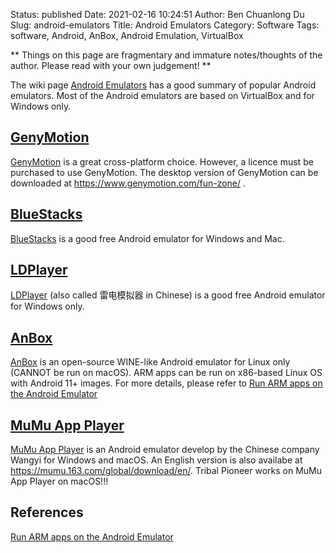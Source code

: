 Status: published
Date: 2021-02-16 10:24:51
Author: Ben Chuanlong Du
Slug: android-emulators
Title: Android Emulators
Category: Software
Tags: software, Android, AnBox, Android Emulation, VirtualBox

**
Things on this page are fragmentary and immature notes/thoughts of the author.
Please read with your own judgement!
**


The wiki page
[Android Emulators](https://emulation.gametechwiki.com/index.php/Android_emulators)
has a good summary of popular Android emulators.
Most of the Android emulators are based on VirtualBox and for Windows only.

## [GenyMotion](https://www.genymotion.com/)

[GenyMotion](https://www.genymotion.com/)
is a great cross-platform choice.
However, 
a licence must be purchased to use GenyMotion.
The desktop version of GenyMotion 
can be downloaded at
<https://www.genymotion.com/fun-zone/>
.

## [BlueStacks](https://www.bluestacks.com/) 

[BlueStacks](https://www.bluestacks.com/) 
is a good free Android emulator for Windows and Mac.


## [LDPlayer](https://www.ldplayer.net/) 

[LDPlayer](https://www.ldplayer.net/) (also called 雷电模拟器 in Chinese) 
is a good free Android emulator for Windows only.

## [AnBox](https://anbox.io/)

[AnBox](https://anbox.io/)
is an open-source WINE-like Android emulator for Linux only (CANNOT be run on macOS).
ARM apps can be run on x86-based Linux OS with Android 11+ images.
For more details,
please refer to
[Run ARM apps on the Android Emulator](https://android-developers.googleblog.com/2020/03/run-arm-apps-on-android-emulator.html)

## [MuMu App Player](https://mumu.163.com/)
[MuMu App Player](https://mumu.163.com/)
is an Android emulator develop by the Chinese company Wangyi for Windows and macOS.
An English version is also availabe at https://mumu.163.com/global/download/en/.
Tribal Pioneer works on MuMu App Player on macOS!!!

## References 

[Run ARM apps on the Android Emulator](https://android-developers.googleblog.com/2020/03/run-arm-apps-on-android-emulator.html)